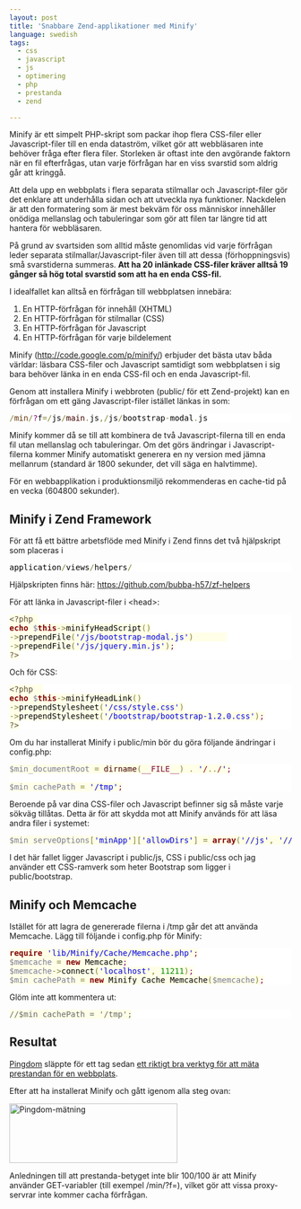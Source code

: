 ```yaml
---
layout: post
title: 'Snabbare Zend-applikationer med Minify'
language: swedish
tags:
  - css
  - javascript
  - js
  - optimering
  - php
  - prestanda
  - zend

---
```


Minify är ett simpelt PHP-skript som packar ihop flera CSS-filer eller Javascript-filer till en enda dataström, vilket gör att webbläsaren inte behöver fråga efter flera filer. Storleken är oftast inte den avgörande faktorn när en fil efterfrågas, utan varje förfrågan har en viss svarstid som aldrig går att kringgå.

Att dela upp en webbplats i flera separata stilmallar och Javascript-filer gör det enklare att underhålla sidan och att utveckla nya funktioner. Nackdelen är att den formatering som är mest bekväm för oss människor innehåller onödiga mellanslag och tabuleringar som gör att filen tar längre tid att hantera för webbläsaren.

På grund av svartsiden som alltid måste genomlidas vid varje förfrågan leder separata stilmallar/Javascript-filer även till att dessa (förhoppningsvis) små svarstiderna summeras. <b>Att ha 20 inlänkade CSS-filer kräver alltså 19 gånger så hög total svarstid som att ha en enda CSS-fil.</b>

I idealfallet kan alltså en förfrågan till webbplatsen innebära:
<ol>
<li>En HTTP-förfrågan för innehåll (XHTML)</li>
<li>En HTTP-förfrågan för stilmallar (CSS)</li>
<li>En HTTP-förfrågan för Javascript</li>
<li>En HTTP-förfrågan för varje bildelement</li>
</ol>

Minify (<a href="http://code.google.com/p/minify/" title="http://code.google.com/p/minify/">http://code.google.com/p/minify/</a>) erbjuder det bästa utav båda världar: läsbara CSS-filer och Javascript samtidigt som webbplatsen i sig bara behöver länka in en enda CSS-fil och en enda Javascript-fil.

Genom att installera Minify i webbroten (public/ för ett Zend-projekt) kan en förfrågan om ett gäng Javascript-filer istället länkas in som:

<pre style='color:#000000;background:#ffffff;'><span style='color:#808030; '>/</span><span style='color:#603000; '>min</span><span style='color:#808030; '>/</span><span style='color:#800080; '>?</span>f<span style='color:#808030; '>=</span><span style='color:#808030; '>/</span>js<span style='color:#808030; '>/</span><span style='color:#400000; '>main</span><span style='color:#808030; '>.</span>js<span style='color:#808030; '>,</span><span style='color:#808030; '>/</span>js<span style='color:#808030; '>/</span>bootstrap<span style='color:#808030; '>-</span>modal<span style='color:#808030; '>.</span>js
</pre>

Minify kommer då se till att kombinera de två Javascript-filerna till en enda fil utan mellanslag och tabuleringar. Om det görs ändringar i Javascript-filerna kommer Minify automatiskt generera en ny version med jämna mellanrum (standard är 1800 sekunder, det vill säga en halvtimme).

För en webbapplikation i produktionsmiljö rekommenderas en cache-tid på en vecka (604800 sekunder).

<h2>Minify i Zend Framework</h2>

För att få ett bättre arbetsflöde med Minify i Zend finns det två hjälpskript som placeras i 

<pre style='color:#000000;background:#ffffff;'>application<span style='color:#808030; '>/</span>views<span style='color:#808030; '>/</span>helpers<span style='color:#808030; '>/</span>
</pre>

Hjälpskripten finns här: <a href="https://github.com/bubba-h57/zf-helpers" title="https://github.com/bubba-h57/zf-helpers">https://github.com/bubba-h57/zf-helpers</a>

För att länka in Javascript-filer i &lt;head&gt;:

<pre style='color:#000000;background:#ffffff;'><span style='color:#5f5035; background:#ffffe8; '>&lt;?php</span><span style='color:#000000; background:#ffffe8; '> </span>
<span style='color:#800000; background:#ffffe8; font-weight:bold; '>echo</span><span style='color:#000000; background:#ffffe8; '> </span><span style='color:#797997; background:#ffffe8; '>$</span><span style='color:#800000; background:#ffffe8; font-weight:bold; '>this</span><span style='color:#808030; background:#ffffe8; '>-</span><span style='color:#808030; background:#ffffe8; '>></span><span style='color:#000000; background:#ffffe8; '>minifyHeadScript</span><span style='color:#808030; background:#ffffe8; '>(</span><span style='color:#808030; background:#ffffe8; '>)</span><span style='color:#000000; background:#ffffe8; '></span>
<span style='color:#808030; background:#ffffe8; '>-</span><span style='color:#808030; background:#ffffe8; '>></span><span style='color:#000000; background:#ffffe8; '>prependFile</span><span style='color:#808030; background:#ffffe8; '>(</span><span style='color:#0000e6; background:#ffffe8; '>'/js/bootstrap-modal.js'</span><span style='color:#808030; background:#ffffe8; '>)</span><span style='color:#000000; background:#ffffe8; '>       </span>
<span style='color:#808030; background:#ffffe8; '>-</span><span style='color:#808030; background:#ffffe8; '>></span><span style='color:#000000; background:#ffffe8; '>prependFile</span><span style='color:#808030; background:#ffffe8; '>(</span><span style='color:#0000e6; background:#ffffe8; '>'/js/jquery.min.js'</span><span style='color:#808030; background:#ffffe8; '>)</span><span style='color:#800080; background:#ffffe8; '>;</span><span style='color:#000000; background:#ffffe8; '></span>
<span style='color:#5f5035; background:#ffffe8; '>?></span>
</pre>

Och för CSS:

<pre style='color:#000000;background:#ffffff;'><span style='color:#5f5035; background:#ffffe8; '>&lt;?php</span><span style='color:#000000; background:#ffffe8; '>  </span>
<span style='color:#800000; background:#ffffe8; font-weight:bold; '>echo</span><span style='color:#000000; background:#ffffe8; '> </span><span style='color:#797997; background:#ffffe8; '>$</span><span style='color:#800000; background:#ffffe8; font-weight:bold; '>this</span><span style='color:#808030; background:#ffffe8; '>-</span><span style='color:#808030; background:#ffffe8; '>></span><span style='color:#000000; background:#ffffe8; '>minifyHeadLink</span><span style='color:#808030; background:#ffffe8; '>(</span><span style='color:#808030; background:#ffffe8; '>)</span><span style='color:#000000; background:#ffffe8; '></span>
<span style='color:#808030; background:#ffffe8; '>-</span><span style='color:#808030; background:#ffffe8; '>></span><span style='color:#000000; background:#ffffe8; '>prependStylesheet</span><span style='color:#808030; background:#ffffe8; '>(</span><span style='color:#0000e6; background:#ffffe8; '>'/css/style.css'</span><span style='color:#808030; background:#ffffe8; '>)</span><span style='color:#000000; background:#ffffe8; '></span>
<span style='color:#808030; background:#ffffe8; '>-</span><span style='color:#808030; background:#ffffe8; '>></span><span style='color:#000000; background:#ffffe8; '>prependStylesheet</span><span style='color:#808030; background:#ffffe8; '>(</span><span style='color:#0000e6; background:#ffffe8; '>'/bootstrap/bootstrap-1.2.0.css'</span><span style='color:#808030; background:#ffffe8; '>)</span><span style='color:#800080; background:#ffffe8; '>;</span><span style='color:#000000; background:#ffffe8; '></span>
<span style='color:#5f5035; background:#ffffe8; '>?></span>
</pre>

Om du har installerat Minify i public/min bör du göra följande ändringar i config.php:

<pre style='color:#000000;background:#ffffff;'>
<span style='color:#797997; background:#ffffe8; '>$min_documentRoot</span><span style='color:#000000; background:#ffffe8; '> </span><span style='color:#808030; background:#ffffe8; '>=</span><span style='color:#000000; background:#ffffe8; '> </span><span style='color:#400000; background:#ffffe8; '>dirname</span><span style='color:#808030; background:#ffffe8; '>(</span><span style='color:#7d0045; background:#ffffe8; '>__FILE__</span><span style='color:#808030; background:#ffffe8; '>)</span><span style='color:#000000; background:#ffffe8; '> </span><span style='color:#808030; background:#ffffe8; '>.</span><span style='color:#000000; background:#ffffe8; '> </span><span style='color:#0000e6; background:#ffffe8; '>'</span><span style='color:#800000; background:#ffffe8; '>/</span><span style='color:#808030; background:#ffffe8; '>.</span><span style='color:#808030; background:#ffffe8; '>.</span><span style='color:#800000; background:#ffffe8; '>/</span><span style='color:#0000e6; background:#ffffe8; '>'</span><span style='color:#800080; background:#ffffe8; '>;</span><span style='color:#000000; background:#ffffe8; '></span>
<span style='color:#000000; background:#ffffe8; '></span>
<span style='color:#797997; background:#ffffe8; '>$min_cachePath</span><span style='color:#000000; background:#ffffe8; '> </span><span style='color:#808030; background:#ffffe8; '>=</span><span style='color:#000000; background:#ffffe8; '> </span><span style='color:#0000e6; background:#ffffe8; '>'/tmp'</span><span style='color:#800080; background:#ffffe8; '>;</span><span style='color:#000000; background:#ffffe8; '></span>
</pre>

Beroende på var dina CSS-filer och Javascript befinner sig så måste varje sökväg tillåtas. Detta är för att skydda mot att Minify används för att läsa andra filer i systemet:

<pre style='color:#000000;background:#ffffff;'>
<span style='color:#797997; background:#ffffe8; '>$min_serveOptions</span><span style='color:#808030; background:#ffffe8; '>[</span><span style='color:#0000e6; background:#ffffe8; '>'minApp'</span><span style='color:#808030; background:#ffffe8; '>]</span><span style='color:#808030; background:#ffffe8; '>[</span><span style='color:#0000e6; background:#ffffe8; '>'allowDirs'</span><span style='color:#808030; background:#ffffe8; '>]</span><span style='color:#000000; background:#ffffe8; '> </span><span style='color:#808030; background:#ffffe8; '>=</span><span style='color:#000000; background:#ffffe8; '> </span><span style='color:#800000; background:#ffffe8; font-weight:bold; '>array</span><span style='color:#808030; background:#ffffe8; '>(</span><span style='color:#0000e6; background:#ffffe8; '>'//js'</span><span style='color:#808030; background:#ffffe8; '>,</span><span style='color:#000000; background:#ffffe8; '> </span><span style='color:#0000e6; background:#ffffe8; '>'//css'</span><span style='color:#808030; background:#ffffe8; '>,</span><span style='color:#000000; background:#ffffe8; '> </span><span style='color:#0000e6; background:#ffffe8; '>'//bootstrap'</span><span style='color:#808030; background:#ffffe8; '>)</span><span style='color:#800080; background:#ffffe8; '>;</span><span style='color:#000000; background:#ffffe8; '></span>
</pre>

I det här fallet ligger Javascript i public/js, CSS i public/css och jag använder ett CSS-ramverk som heter Bootstrap som ligger i public/bootstrap.

<h2>Minify och Memcache</h2>

Istället för att lagra de genererade filerna i /tmp går det att använda Memcache. Lägg till följande i config.php för Minify:

<pre style='color:#000000;background:#ffffff;'>
<span style='color:#800000; background:#ffffe8; font-weight:bold; '>require</span><span style='color:#000000; background:#ffffe8; '> </span><span style='color:#0000e6; background:#ffffe8; '>'lib/Minify/Cache/Memcache.php'</span><span style='color:#800080; background:#ffffe8; '>;</span><span style='color:#000000; background:#ffffe8; '></span>
<span style='color:#797997; background:#ffffe8; '>$memcache</span><span style='color:#000000; background:#ffffe8; '> </span><span style='color:#808030; background:#ffffe8; '>=</span><span style='color:#000000; background:#ffffe8; '> </span><span style='color:#800000; background:#ffffe8; font-weight:bold; '>new</span><span style='color:#000000; background:#ffffe8; '> Memcache</span><span style='color:#800080; background:#ffffe8; '>;</span><span style='color:#000000; background:#ffffe8; '></span>
<span style='color:#797997; background:#ffffe8; '>$memcache</span><span style='color:#808030; background:#ffffe8; '>-</span><span style='color:#808030; background:#ffffe8; '>></span><span style='color:#000000; background:#ffffe8; '>connect</span><span style='color:#808030; background:#ffffe8; '>(</span><span style='color:#0000e6; background:#ffffe8; '>'localhost'</span><span style='color:#808030; background:#ffffe8; '>,</span><span style='color:#000000; background:#ffffe8; '> </span><span style='color:#008c00; background:#ffffe8; '>11211</span><span style='color:#808030; background:#ffffe8; '>)</span><span style='color:#800080; background:#ffffe8; '>;</span><span style='color:#000000; background:#ffffe8; '></span>
<span style='color:#797997; background:#ffffe8; '>$min_cachePath</span><span style='color:#000000; background:#ffffe8; '> </span><span style='color:#808030; background:#ffffe8; '>=</span><span style='color:#000000; background:#ffffe8; '> </span><span style='color:#800000; background:#ffffe8; font-weight:bold; '>new</span><span style='color:#000000; background:#ffffe8; '> Minify_Cache_Memcache</span><span style='color:#808030; background:#ffffe8; '>(</span><span style='color:#797997; background:#ffffe8; '>$memcache</span><span style='color:#808030; background:#ffffe8; '>)</span><span style='color:#800080; background:#ffffe8; '>;</span><span style='color:#000000; background:#ffffe8; '></span>
</pre>

Glöm inte att kommentera ut:

<pre style='color:#000000;background:#ffffff;'>
<span style='color:#696969; background:#ffffe8; '>//$min_cachePath = '/tmp';</span><span style='color:#000000; background:#ffffe8; '></span>
</pre>

<h2>Resultat</h2>
<a href="http://pingdom.com" target="_blank">Pingdom</a> släppte för ett tag sedan <a href="http://fpt.pingdom.com/" target="_blank">ett riktigt bra verktyg för att mäta prestandan för en webbplats</a>.

Efter att ha installerat Minify och gått igenom alla steg ovan:

<a href="/wordpress/wp-content/uploads/2011/10/Skarmavbild-2011-10-29-kl.-17.11.31.png"><img src="https://d2tjdh98vh6jzp.cloudfront.net/wordpress/wp-content/uploads/2011/10/Skarmavbild-2011-10-29-kl.-17.11.31-300x106.png" alt="Pingdom-mätning" title="Pingdom-mätning" width="300" height="106" class="aligncenter size-medium wp-image-203" /></a>

Anledningen till att prestanda-betyget inte blir 100/100 är att Minify använder GET-variabler (till exempel /min/?f=), vilket gör att vissa proxy-servrar inte kommer cacha förfrågan.


